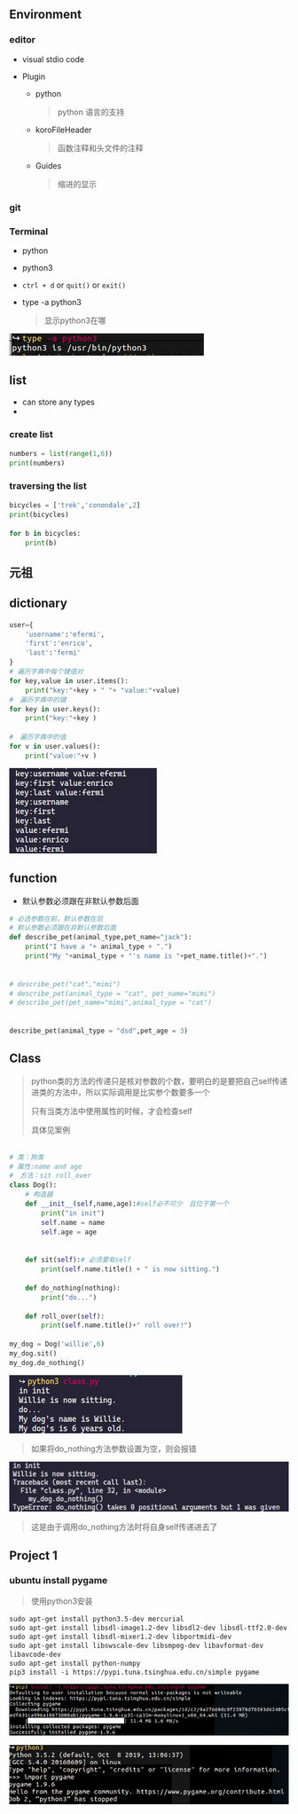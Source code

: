 ## Environment

### editor

+ visual stdio code

+ Plugin

  + python 

    > python 语言的支持

  + koroFileHeader 

    > 函数注释和头文件的注释

  + Guides

    > 缩进的显示

### git



### Terminal

+ python

+ python3

+ `ctrl + d` or `quit()` or `exit()`

+ type -a python3

  > 显示python3在哪

![image-20200219220234671](Untitled.assets/image-20200219220234671.png)





## list

+ can store any types
+ 

### create list

```python
numbers = list(range(1,6))
print(numbers)
```

### traversing the list

```python
bicycles = ['trek','conondale',2]
print(bicycles)

for b in bicycles:
    print(b)
```





## 元祖





## dictionary

```python
user={
    'username':'efermi',
    'first':'enrico',
    'last':'fermi'
}
# 遍历字典中每个键值对
for key,value in user.items():
    print("key:"+key + " "+ "value:"+value)
#　遍历字典中的键 
for key in user.keys():
    print("key:"+key )

#　遍历字典中的值
for v in user.values():
    print("value:"+v )

```

![image-20200219233933698](Untitled.assets/image-20200219233933698.png)





## function

+  默认参数必须跟在非默认参数后面

```python
# 必选参数在前，默认参数在后
# 默认参数必须跟在非默认参数后面
def describe_pet(animal_type,pet_name="jack"):
    print("I have a "+ animal_type + ".")
    print("My "+animal_type + "'s name is "+pet_name.title()+".")


# describe_pet("cat","mimi")
# describe_pet(animal_type = "cat", pet_name="mimi")
# describe_pet(pet_name="mimi",animal_type = "cat")


describe_pet(animal_type = "dsd",pet_age = 3)
```



## Class

> python类的方法的传递只是核对参数的个数，要明白的是要把自己self传递进类的方法中，所以实际调用是比实参个数要多一个
>
> 只有当类方法中使用属性的时候，才会检查self
>
> 具体见案例

```python

# 类：狗类
# 属性:name and age
#　方法：sit roll_over
class Dog():
    # 构造器
    def __init__(self,name,age):#self必不可少　且位于第一个
        print("in init")
        self.name = name 
        self.age = age
        

    def sit(self):# 必须要有self
        print(self.name.title() + " is now sitting.")

    def do_nothing(nothing):
        print("do...")

    def roll_over(self):
        print(self.name.title()+" roll over!")

my_dog = Dog('willie',6)
my_dog.sit()
my_dog.do_nothing()
```

![image-20200220163622960](Untitled.assets/image-20200220163622960.png)

> 如果将do_nothing方法参数设置为空，则会报错

![image-20200220163706397](Untitled.assets/image-20200220163706397.png)

> 这是由于调用do_nothing方法时将自身self传递进去了





## Project 1

### ubuntu install pygame

> 使用python3安装

```shell
sudo apt-get install python3.5-dev mercurial
sudo apt-get install libsdl-image1.2-dev libsdl2-dev libsdl-ttf2.0-dev
sudo apt-get install libsdl-mixer1.2-dev libportmidi-dev
sudo apt-get install libswscale-dev libsmpeg-dev libavformat-dev libavcode-dev
sudo apt-get install python-numpy
pip3 install -i https://pypi.tuna.tsinghua.edu.cn/simple pygame

```

![image-20200220211701209](Untitled.assets/image-20200220211701209.png)

![image-20200220211713307](Untitled.assets/image-20200220211713307.png)